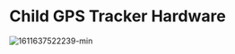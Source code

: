 # Child GPS Tracker Hardware

![1611637522239-min](https://user-images.githubusercontent.com/43722260/132115826-728c82b1-6bb3-4fae-bde1-760a1ebf25af.jpg)
